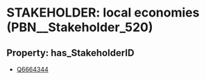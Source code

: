 # STAKEHOLDER: __local economies__ (PBN__Stakeholder_520)

## Property: has_StakeholderID

* [Q6664344](Q6664344)

